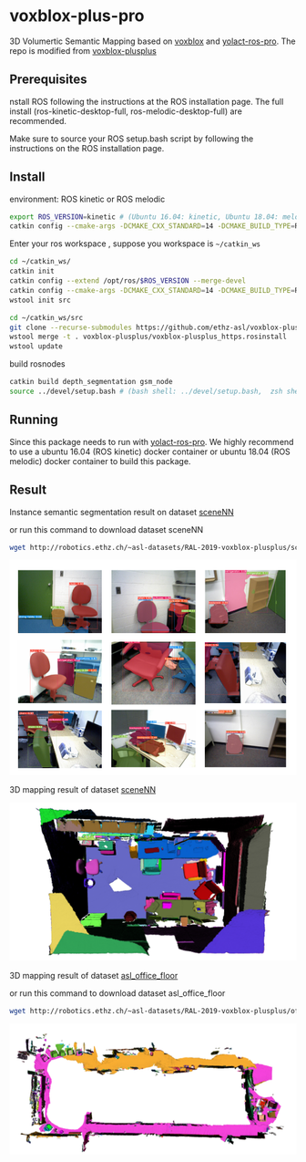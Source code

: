 # voxblox-plus-pro
3D Volumertic Semantic Mapping based on [voxblox](https://github.com/ethz-asl/voxblox) and [yolact-ros-pro](https://github.com/DeepDuke/yolact-ros-pro). The repo is modified from [voxblox-plusplus](https://github.com/ethz-asl/voxblox-plusplus)

## Prerequisites
nstall ROS following the instructions at the ROS installation page. The full install (ros-kinetic-desktop-full, ros-melodic-desktop-full) are recommended.

Make sure to source your ROS setup.bash script by following the instructions on the ROS installation page.

## Install
environment: ROS kinetic or ROS melodic

```bash
export ROS_VERSION=kinetic # (Ubuntu 16.04: kinetic, Ubuntu 18.04: melodic)
catkin config --cmake-args -DCMAKE_CXX_STANDARD=14 -DCMAKE_BUILD_TYPE=Release
```
Enter your ros workspace , suppose you workspace is `~/catkin_ws`
```bash
cd ~/catkin_ws/
catkin init
catkin config --extend /opt/ros/$ROS_VERSION --merge-devel 
catkin config --cmake-args -DCMAKE_CXX_STANDARD=14 -DCMAKE_BUILD_TYPE=Release
wstool init src
```

```bash
cd ~/catkin_ws/src
git clone --recurse-submodules https://github.com/ethz-asl/voxblox-plusplus.git
wstool merge -t . voxblox-plusplus/voxblox-plusplus_https.rosinstall
wstool update
```

build rosnodes
```bash
catkin build depth_segmentation gsm_node
source ../devel/setup.bash # (bash shell: ../devel/setup.bash,  zsh shell: ../devel/setup.zsh)
```

## Running
Since this package needs to run with [yolact-ros-pro](https://github.com/DeepDuke/yolact-ros-pro).
We highly recommend to use a ubuntu 16.04 (ROS kinetic) docker container or ubuntu 18.04 (ROS melodic) docker container to build this package.

## Result
Instance semantic segmentation result on dataset  [sceneNN](http://robotics.ethz.ch/~asl-datasets/RAL-2019-voxblox-plusplus/scenenn_231/scenenn_231.bag)

or run this command to download dataset sceneNN

```bash
wget http://robotics.ethz.ch/~asl-datasets/RAL-2019-voxblox-plusplus/scenenn_231/scenenn_231.bag
```

![](./fig/real_world_yolact_screnenn_result.png)

3D mapping result of dataset [sceneNN](http://robotics.ethz.ch/~asl-datasets/RAL-2019-voxblox-plusplus/scenenn_231/scenenn_231.bag)

![](./fig/yolact_screnenn_mesh.png)

3D mapping result of dataset [asl_office_floor](http://robotics.ethz.ch/~asl-datasets/RAL-2019-voxblox-plusplus/office_floor/asl_office_floor.bag)

or run this command to download dataset asl_office_floor

```bash
wget http://robotics.ethz.ch/~asl-datasets/RAL-2019-voxblox-plusplus/office_floor/asl_office_floor.bag
```
![](./fig/asl_mesh.png)